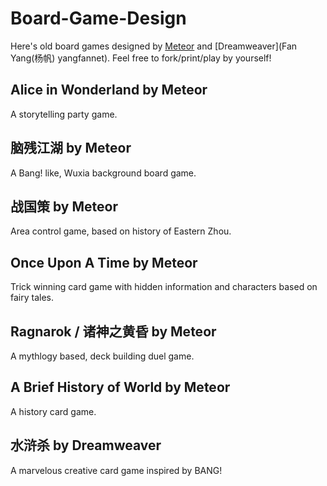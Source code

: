 # Board-Game-Design

  Here's old board games designed by [Meteor](meteorode) and [Dreamweaver](Fan Yang(杨帆) yangfannet). Feel free to fork/print/play by yourself!

## Alice in Wonderland by Meteor

  A storytelling party game.
  
## 脑残江湖 by Meteor

  A Bang! like, Wuxia background board game.
  
## 战国策 by Meteor

  Area control game, based on history of Eastern Zhou.
  
## Once Upon A Time by Meteor

  Trick winning card game with hidden information and characters based on fairy tales.
  
## Ragnarok / 诸神之黄昏 by Meteor

  A mythlogy based, deck building duel game.

## A Brief History of World by Meteor

  A history card game.
  
## 水浒杀 by Dreamweaver

  A marvelous creative card game inspired by BANG!
